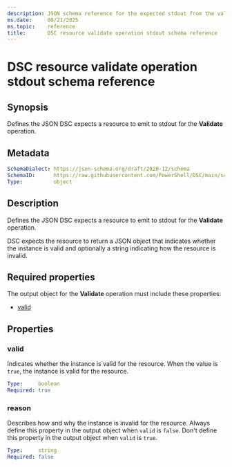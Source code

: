 ```yaml
---
description: JSON schema reference for the expected stdout from the validate resource operation
ms.date:     08/21/2025
ms.topic:    reference
title:       DSC resource validate operation stdout schema reference
---
```


# DSC resource validate operation stdout schema reference

## Synopsis

Defines the JSON DSC expects a resource to emit to stdout for the **Validate** operation.

## Metadata

```yaml
SchemaDialect: https://json-schema.org/draft/2020-12/schema
SchemaID:      https://raw.githubusercontent.com/PowerShell/DSC/main/schemas/v3.1.0/resource/stdout/validate.json
Type:          object
```

## Description

Defines the JSON DSC expects a resource to emit to stdout for the **Validate** operation.

DSC expects the resource to return a JSON object that indicates whether the instance is valid and
optionally a string indicating how the resource is invalid.

## Required properties

The output object for the **Validate** operation must include these properties:

- [valid](#valid)

## Properties

### valid

Indicates whether the instance is valid for the resource. When the value is `true`, the instance is
valid for the resource.

```yaml
Type:     boolean
Required: true
```

### reason

Describes how and why the instance is invalid for the resource. Always define this property in the
output object when `valid` is `false`. Don't define this property in the output object when `valid`
is `true`.

```yaml
Type:     string
Required: false
```

<!-- Reference link definitions -->
